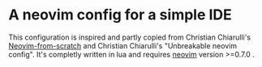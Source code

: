 # A neovim config for a simple IDE

This configuration is inspired and partly copied from Christian Chiarulli's
[Neovim-from-scratch](https://github.com/LunarVim/Neovim-from-scratch) and
Christian Chiarulli's "Unbreakable neovim config".
It's completly written in lua and requires [neovim](http://neovim.io/)
version >=0.7.0 .
